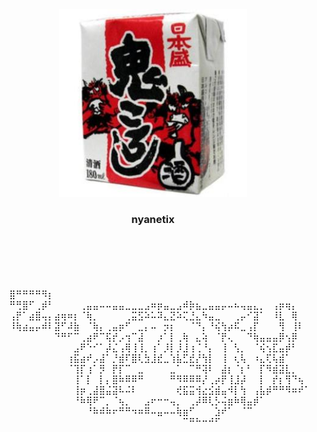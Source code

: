 <div align="center">
  <img alt="logo" src="images/onikoro.jpg" width="300px">
  <h3><bold>nyanetix</bold></h3>
</div>

<br/>
<br/>
<br/>
<br/>
<br/>

<div align="right">
⣿⠛⠛⠛⠛⠻⡆⠀⠀⠀⠀⠀⠀⠀⠀⠀⠀⠀⠀⠀⠀⠀⠀⠀⠀⠀⠀⠀⠀⠀⠀⠀⠀⠀⠀⠀⠀⠀⠀⠀⠀⠀⠀⠀⠀⠀⠀
⠛⢛⣿⠋⢀⡾⠃⠀⠀⠀⠀⢀⣤⣤⠤⠤⣤⣤⣀⣀⣀⣠⠶⡶⣤⣀⣠⠾⡷⣦⣀⣤⣤⡤⠤⠦⢤⣤⣄⡀⠀⢠⡶⢶⡄⠀⠀
⢠⡟⠁⣴⣿⢤⡄⣴⢶⠶⡆⠈⢷⡀⠀⠀⠀⠀⢀⣭⣫⠵⠥⠽⣄⣝⠵⢍⣘⣄⠳⣤⣀⠀⠀⢀⡤⠊⣽⠁⠀⠸⣇⠀⢿⠀⠀
⠸⢷⣴⣤⡤⠾⠇⣽⠋⠼⣷⠀⠈⢷⡄⢀⣤⡶⠋⠀⣀⡄⠤⠀⡲⡆⠀⠀⠈⠙⡄⠘⢮⢳⡴⠯⣀⢠⡏⠀⠀⠀⢻⠀⢸⠇⠀
⠀⠀⠀⠀⠀⠀⠀⠙⠛⠋⠉⢀⣴⠟⠉⢯⡞⡠⢲⠉⣼⠀⠀⡰⠁⡇⢀⢷⠀⣄⢵⠀⠈⡟⢄⠀⠀⠙⢷⣤⣤⣤⡿⢢⡿⠀⠀
⠀⠀⠀⠀⠀⠀⠀⠀⠀⠀⣠⠟⠑⠊⠁⡼⣌⢠⢿⢸⢸⡀⢰⠁⡸⡇⡸⣸⢰⢈⠘⡄⠀⢸⠀⢣⡀⠀⠈⢮⢢⣏⣤⡾⠃⠀⠀
⠀⠀⠀⠀⠀⠀⠀⠀⠀⢰⣯⣴⠞⡠⣼⠁⡘⣾⠏⣿⢇⣳⣸⣞⣀⢱⣧⣋⣞⡜⢳⡇⠀⢸⠀⢆⢧⠀⠰⣄⢏⢧⣾⠁⠀⠀⠀
⠀⠀⠀⠀⠀⠀⠀⠀⠀⠈⢹⡏⢰⠁⡻⠀⡟⡏⠉⠀⣀⠀⠀⠀⠀⣀⠁⠀⠉⠛⢽⠇⠀⣼⡆⠈⡆⠃⠀⡏⠻⣾⣽⣇⡀⠀⠀
⠀⠀⠀⠀⠀⠀⠀⠀⠀⠀⢸⠁⡇⠀⡇⡄⣿⠷⠿⠿⠛⠀⠀⠀⠀⠛⠻⠿⠿⠿⡜⢀⡴⡟⢸⣸⡼⠀⠀⡇⠀⡞⡆⢻⠙⢦⠀
⠀⠀⠀⠀⠀⠀⠀⠀⠀⠀⢸⡶⢀⣼⣿⣬⣽⠧⠬⠇⠀⠀⠀⠀⠀⠀⢞⣯⣭⢺⣔⣪⣾⣤⠺⡇⢳⠀⢠⣧⡾⠛⠛⠻⠶⠞⠁
⠀⠀⠀⠀⠀⠀⠀⠀⠀⠀⠘⠷⢿⠟⠉⡀⠈⢦⡀⠀⠀⣠⠖⠒⠒⢤⡀⠀⢀⡼⠿⢇⡣⢬⣶⠷⢿⣤⡾⠁⠀⠀⠀⠀⠀⠀⠀
⠀⠀⠀⠀⠀⠀⠀⠀⠀⠀⠀⠀⠘⠷⠾⠷⠖⠛⠛⠲⠶⠿⠤⣤⠤⠤⢷⣶⠋⠀⠀⠀⣱⠞⠁⠀⠈⠉⠀⠀⠀⠀⠀⠀⠀⠀⠀
⠀⠀⠀⠀⠀⠀⠀⠀⠀⠀⠀⠀⠀⠀⠀⠀⠀⠀⠀⠀⠀⠀⠀⠀⠀⠀⠀⠉⠛⠓⠒⠚⠋⠀⠀⠀⠀⠀⠀⠀⠀⠀⠀⠀⠀⠀⠀
</div>
